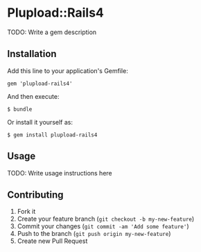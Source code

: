 # Plupload::Rails4

TODO: Write a gem description

## Installation

Add this line to your application's Gemfile:

    gem 'plupload-rails4'

And then execute:

    $ bundle

Or install it yourself as:

    $ gem install plupload-rails4

## Usage

TODO: Write usage instructions here

## Contributing

1. Fork it
2. Create your feature branch (`git checkout -b my-new-feature`)
3. Commit your changes (`git commit -am 'Add some feature'`)
4. Push to the branch (`git push origin my-new-feature`)
5. Create new Pull Request
